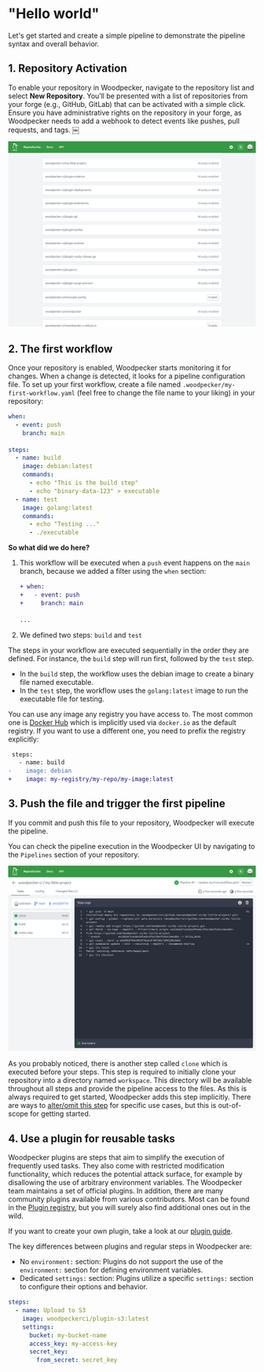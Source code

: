# "Hello world"

Let's get started and create a simple pipeline to demonstrate the pipeline syntax and overall behavior.

## 1. Repository Activation

To enable your repository in Woodpecker, navigate to the repository list and select **New Repository**.
You’ll be presented with a list of repositories from your forge (e.g., GitHub, GitLab) that can be activated with a simple click.
Ensure you have administrative rights on the repository in your forge, as Woodpecker needs to add a webhook to detect events like pushes, pull requests, and tags. ￼

![new repository list](repo-new.png)

## 2. The first workflow

Once your repository is enabled, Woodpecker starts monitoring it for changes.
When a change is detected, it looks for a pipeline configuration file.
To set up your first workflow, create a file named `.woodpecker/my-first-workflow.yaml` (feel free to change the file name to your liking) in your repository:

```yaml title=".woodpecker/my-first-workflow.yaml"
when:
  - event: push
    branch: main

steps:
  - name: build
    image: debian:latest
    commands:
      - echo "This is the build step"
      - echo "binary-data-123" > executable
  - name: test
    image: golang:latest
    commands:
      - echo "Testing ..."
      - ./executable
```

**So what did we do here?**

1. This workflow will be executed when a `push` event happens on the `main` branch,
   because we added a filter using the `when` section:

   ```diff
   + when:
   +   - event: push
   +     branch: main

   ...
   ```

1. We defined two steps: `build` and `test`

The steps in your workflow are executed sequentially in the order they are defined.
For instance, the `build` step will run first, followed by the `test` step.

- In the `build` step, the workflow uses the debian image to create a binary file named executable.
- In the `test` step, the workflow uses the `golang:latest` image to run the executable file for testing.

You can use any image any registry you have access to.
The most common one is [Docker Hub](https://hub.docker.com/search?type=image) which is implicitly used via `docker.io` as the default registry.
If you want to use a different one, you need to prefix the registry explicitly:

```diff
 steps:
   - name: build
-    image: debian
+    image: my-registry/my-repo/my-image:latest
```

## 3. Push the file and trigger the first pipeline

If you commit and push this file to your repository, Woodpecker will execute the pipeline.

You can check the pipeline execution in the Woodpecker UI by navigating to the `Pipelines` section of your repository.

![pipeline view](./pipeline.png)

As you probably noticed, there is another step called `clone` which is executed before your steps.
This step is required to initially clone your repository into a directory named `workspace`.
This directory will be available throughout all steps and provide the pipeline access to the files.
As this is always required to get started, Woodpecker adds this step implicitly.
There are ways to [alter/omit this step](./20-workflow-syntax.md#clone) for specific use cases, but this is out-of-scope for getting started.

## 4. Use a plugin for reusable tasks

Woodpecker plugins are steps that aim to simplify the execution of frequently used tasks.
They also come with restricted modification functionality, which reduces the potential attack surface, for example by disallowing the use of arbitrary environment variables.
The Woodpecker team maintains a set of official plugins.
In addition, there are many community plugins available from various contributors.
Most can be found in the [Plugin registry](https://woodpecker-ci.org/plugins), but you will surely also find additional ones out in the wild.

If you want to create your own plugin, take a look at our [plugin guide](./51-plugins/20-creating-plugins.md).

The key differences between plugins and regular steps in Woodpecker are:

- No `environment:` section: Plugins do not support the use of the `environment:` section for defining environment variables.
- Dedicated `settings:` section: Plugins utilize a specific `settings:` section to configure their options and behavior.

```yaml
steps:
  - name: Upload to S3
    image: woodpeckerci/plugin-s3:latest
    settings:
      bucket: my-bucket-name
      access_key: my-access-key
      secret_key:
        from_secret: secret_key
```

